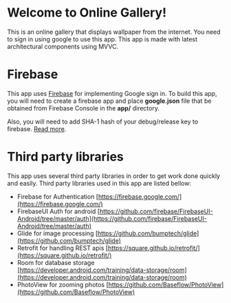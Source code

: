 # Welcome to Online Gallery!

This is an online gallery that displays wallpaper from the internet. You need to sign in using google to use this app. This app is made with latest architectural components using MVVC.

# Firebase

This app uses [Firebase](https://firebase.google.com) for implementing Google sign in. To build this app, you will need to create a firebase app and place **google.json** file that be obtained from Firebase Console in the **app/** directory.

Also, you will need to add SHA-1 hash of your debug/release key to firebase. [Read more](https://developers.google.com/android/guides/client-auth).

# Third party libraries

This app uses several third party libraries in order to get work done quickly and easily. Third party libraries used in this app are listed bellow:
- Firebase for Authentication [https://firebase.google.com/](https://firebase.google.com/)
- FirebaseUI Auth for android [https://github.com/firebase/FirebaseUI-Android/tree/master/auth](https://github.com/firebase/FirebaseUI-Android/tree/master/auth)
- Glide for image processing [https://github.com/bumptech/glide](https://github.com/bumptech/glide)
- Retrofit for handling REST apis [https://square.github.io/retrofit/](https://square.github.io/retrofit/)
- Room for database storage [https://developer.android.com/training/data-storage/room](https://developer.android.com/training/data-storage/room)
- PhotoView for zooming photos [https://github.com/Baseflow/PhotoView](https://github.com/Baseflow/PhotoView)